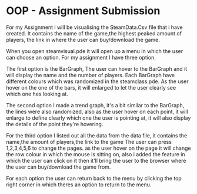 # OOP - Assignment Submission
For my Assignment i will be visualising the SteamData.Csv file that i have created.
It contains the name of the game,the highest peaked amount of players, the link in where the user can buy/download the game.

When you open steamvisual.pde it will open up a menu in which the user can choose an option.
For my assignment I have three option.

The first option is the BarGraph, The user can hover to the BarGraph and it will display the name and the number of players.
Each BarGraph have different colours which was randomized in the steamclass.pde. As the user hover on the one of the bars, 
it will enlarged to let the user clearly see which one hes looking at.

The second option I made a trend graph, it's a bit similar to the BarGraph, the lines were also randomized, also as the user
hover on each point, it will enlarge to define clearly which one the user is pointing at, it will also display the details of the
point they're hovering.

For the third option I listed out all the data from the data file, it contains the name,the amount of players,the link to the game
The user can press 1,2,3,4,5,6 to change the pages. as the user hover on the page it will change the row colour in which the mouse
is sitting on, also i added the feature in which the user can click on it then it'll bring the user to the browser where the user 
can buy/download the game from.

For each option the user can return back to the menu by clicking the top right corner in which theres an option to return to the menu.
